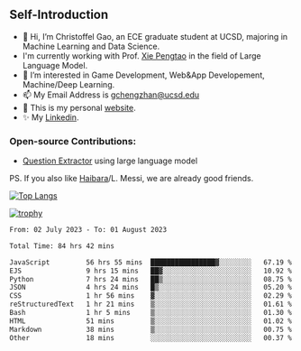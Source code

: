 ## Self-Introduction
- 👋 Hi, I’m Christoffel Gao, an ECE graduate student at UCSD, majoring in Machine Learning and Data Science.
- I'm currently working with Prof. [Xie Pengtao](https://pengtaoxie.github.io/) in the field of Large Language Model.
- 👀 I’m interested in Game Development, Web&App Developement, Machine/Deep Learning.
- 📫 My Email Address is gchengzhan@ucsd.edu
- 🌱 This is my personal [website](https://gaochengzhan.github.io/).
- ✨ My [Linkedin](https://www.linkedin.com/in/chengzhan-christoffel-gao/).

### Open-source Contributions:
- [Question Extractor](https://github.com/nestordemeure/question_extractor) using large language model

PS. If you also like [Haibara](https://www.detectiveconanworld.com/wiki/Ai_Haibara)/L. Messi, we are already good friends.

[![Top Langs](https://github-readme-stats.vercel.app/api/top-langs/?username=gaochengzhan&layout=compact&exclude_repo=CNN-based-Image-Recognition-for-AsianGiant-Hornets,Machine-Learning-and-Data-Computing-Tongji,NLP-on-Blogs-during-COVID-19-Pandemic,CSE258-Web-Mining-and-Recommder-System,Stock-Prediction-using-LSTM-Model)](https://github.com/anuraghazra/github-readme-stats)

[![trophy](https://github-profile-trophy.vercel.app/?username=gaochengzhan&theme=flat&row=1&margin-w=12)](https://github.com/ryo-ma/github-profile-trophy)

<!--START_SECTION:waka-->

```txt
From: 02 July 2023 - To: 01 August 2023

Total Time: 84 hrs 42 mins

JavaScript         56 hrs 55 mins  ████████████████▓░░░░░░░░   67.19 %
EJS                9 hrs 15 mins   ██▓░░░░░░░░░░░░░░░░░░░░░░   10.92 %
Python             7 hrs 24 mins   ██▒░░░░░░░░░░░░░░░░░░░░░░   08.75 %
JSON               4 hrs 24 mins   █▒░░░░░░░░░░░░░░░░░░░░░░░   05.20 %
CSS                1 hr 56 mins    ▓░░░░░░░░░░░░░░░░░░░░░░░░   02.29 %
reStructuredText   1 hr 21 mins    ▒░░░░░░░░░░░░░░░░░░░░░░░░   01.61 %
Bash               1 hr 5 mins     ▒░░░░░░░░░░░░░░░░░░░░░░░░   01.30 %
HTML               51 mins         ▒░░░░░░░░░░░░░░░░░░░░░░░░   01.02 %
Markdown           38 mins         ▒░░░░░░░░░░░░░░░░░░░░░░░░   00.75 %
Other              18 mins         ░░░░░░░░░░░░░░░░░░░░░░░░░   00.37 %
```

<!--END_SECTION:waka-->

<!---
gaochengzhan/gaochengzhan is a ✨ special ✨ repository because its `README.md` (this file) appears on your GitHub profile.
You can click the Preview link to take a look at your changes.
--->
